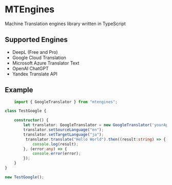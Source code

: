 # MTEngines

Machine Translation engines library written in TypeScript

## Supported Engines

- DeepL (Free and Pro)
- Google Cloud Translation
- Microsoft Azure Translator Text
- OpenAI ChatGPT
- Yandex Translate API

## Example

```typescript
    import { GoogleTranslator } from "mtengines";

class TestGoogle {

    constructor() {
        let translator: GoogleTranslator = new GoogleTranslator('yourApiKey', true);
        translator.setSourceLanguage("en");
        translator.setTargetLanguage("ja");
         translator.translate("Hello World").then((result:string) => {
            console.log(result);
        }, (error:any) => {
            console.error(error);
        });
    }
}

new TestGoogle();
```
